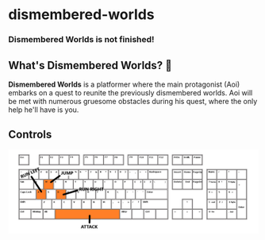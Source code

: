 # dismembered-worlds

### Dismembered Worlds is not finished!

## What's Dismembered Worlds? :japanese_ogre:
<b>Dismembered Worlds</b> is a platformer where the main protagonist (Aoi) embarks on a quest to reunite the previously dismembered worlds.
Aoi will be met with numerous gruesome obstacles during his quest, where the only help he'll have is you.

## Controls
![Dismembered Worlds controls](https://github.com/sushiPlague/dismembered-worlds/blob/master/Dismembered%20Worlds/assets/controls.png?raw=true)
